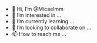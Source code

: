 - 👋 Hi, I’m @Micaelmm
- 👀 I’m interested in ...
- 🌱 I’m currently learning ...
- 💞️ I’m looking to collaborate on ...
- 📫 How to reach me ...

<!---
Micaelmm/Micaelmm is a ✨ special ✨ repository because its `README.md` (this file) appears on your GitHub profile.
You can click the Preview link to take a look at your changes.
--->
